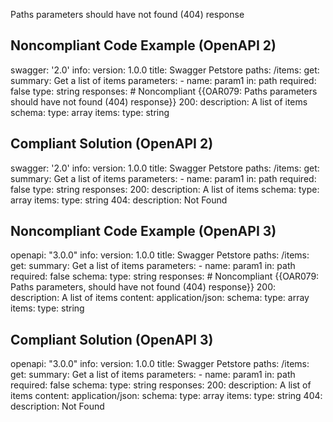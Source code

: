 Paths parameters should have not found (404) response

Noncompliant Code Example (OpenAPI 2)
-------------------------------------

  swagger: '2.0'
info:
  version: 1.0.0
  title: Swagger Petstore
paths:
  /items:
    get:
      summary: Get a list of items
      parameters:
        - name: param1
          in: path
          required: false
          type: string
      responses: \# Noncompliant {{OAR079: Paths parameters should have not found (404) response}}
        200:
          description: A list of items
          schema:
            type: array
            items:
              type: string

Compliant Solution (OpenAPI 2)
------------------------------

  swagger: '2.0'
  info:
    version: 1.0.0
    title: Swagger Petstore
  paths:
    /items:
      get:
        summary: Get a list of items
        parameters:
          - name: param1
            in: path
            required: false
            type: string
        responses: 
          200:
            description: A list of items
            schema:
              type: array
              items:
                type: string
          404:
            description: Not Found

Noncompliant Code Example (OpenAPI 3)
-------------------------------------

  openapi: "3.0.0"
info:
  version: 1.0.0
  title: Swagger Petstore
paths:
  /items:
    get:
      summary: Get a list of items
      parameters:
        - name: param1
          in: path
          required: false
          schema:
            type: string
      responses: \# Noncompliant {{OAR079: Paths parameters, should have not found (404) response}}
        200:
          description: A list of items
          content:
            application/json:
              schema:
                type: array
                items:
                  type: string

Compliant Solution (OpenAPI 3)
------------------------------

  openapi: "3.0.0"
  info:
    version: 1.0.0
    title: Swagger Petstore
  paths:
    /items:
      get:
        summary: Get a list of items
        parameters:
          - name: param1
            in: path
            required: false
            schema:
              type: string
        responses:
          200:
            description: A list of items
            content:
              application/json:
                schema:
                  type: array
                  items:
                    type: string
          404:
            description: Not Found